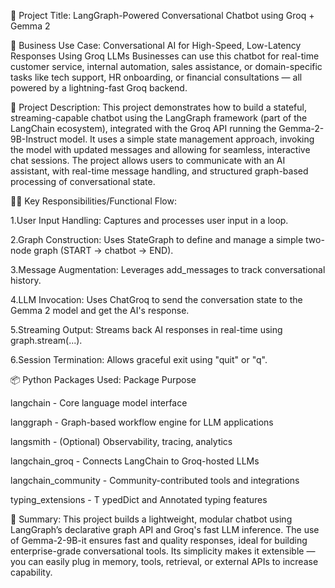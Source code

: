📌 Project Title:
LangGraph-Powered Conversational Chatbot using Groq + Gemma 2

🏢 Business Use Case:
Conversational AI for High-Speed, Low-Latency Responses Using Groq LLMs
Businesses can use this chatbot for real-time customer service, internal automation, sales assistance, or domain-specific tasks like tech support, HR onboarding, or financial consultations — all powered by a lightning-fast Groq backend.

🧾 Project Description:
This project demonstrates how to build a stateful, streaming-capable chatbot using the LangGraph framework (part of the LangChain ecosystem), integrated with the Groq API running the Gemma-2-9B-Instruct model. It uses a simple state management approach, invoking the model with updated messages and allowing for seamless, interactive chat sessions.
The project allows users to communicate with an AI assistant, with real-time message handling, and structured graph-based processing of conversational state.

🧑‍💻 Key Responsibilities/Functional Flow:

1.User Input Handling: Captures and processes user input in a loop.

2.Graph Construction: Uses StateGraph to define and manage a simple two-node graph (START -> chatbot -> END).

3.Message Augmentation: Leverages add_messages to track conversational history.

4.LLM Invocation: Uses ChatGroq to send the conversation state to the Gemma 2 model and get the AI's response.

5.Streaming Output: Streams back AI responses in real-time using graph.stream(...).

6.Session Termination: Allows graceful exit using "quit" or "q".


📦 Python Packages Used:
Package	                        Purpose

langchain            -	        Core language model interface

langgraph	           -          Graph-based workflow engine for LLM applications

langsmith            -          (Optional) Observability, tracing, analytics

langchain_groq	     -          Connects LangChain to Groq-hosted LLMs

langchain_community  -	        Community-contributed tools and integrations

typing_extensions	   -   T      ypedDict and Annotated typing features


📝 Summary:
This project builds a lightweight, modular chatbot using LangGraph’s declarative graph API and Groq's fast LLM inference. The use of Gemma-2-9B-it ensures fast and quality responses, ideal for building enterprise-grade conversational tools. Its simplicity makes it extensible — you can easily plug in memory, tools, retrieval, or external APIs to increase capability.




















